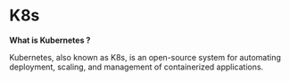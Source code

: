 # K8s

**What is Kubernetes ?**

Kubernetes, also known as K8s, is an open-source system for automating deployment, scaling, and management of containerized applications.
